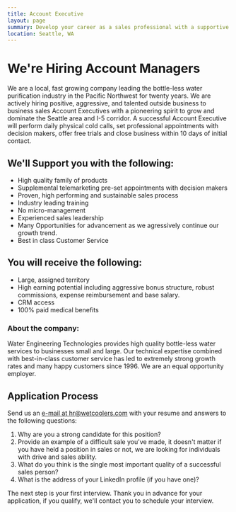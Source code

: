 ```yaml
---
title: Account Executive
layout: page
summary: Develop your career as a sales professional with a supportive team, competitive compensation, and professional sales training.
location: Seattle, WA
---
```

# We're Hiring Account Managers
We are a local, fast growing company leading the bottle-less water purification industry in the Pacific Northwest for twenty years.  We are actively hiring positive, aggressive, and talented outside business to business sales Account Executives with a pioneering spirit to grow and dominate the Seattle area and I-5 corridor. A successful Account Executive will perform daily physical cold calls, set professional appointments with decision makers, offer free trials and close business within 10 days of initial contact.

## We'll Support you with the following:
- High quality family of products
- Supplemental telemarketing pre-set appointments with decision makers
- Proven, high performing and sustainable sales process
- Industry leading training
- No micro-management
- Experienced sales leadership
- Many Opportunities for advancement as we agressively continue our growth trend.
- Best in class Customer Service

## You will receive the following:
- Large, assigned territory
- High earning potential including aggressive bonus structure, robust commissions, expense reimbursement and base salary. 
- CRM access
- 100% paid medical benefits

### About the company:

Water Engineering Technologies provides high quality bottle-less water services to businesses small and large. Our technical expertise combined with best-in-class customer service has led to extremely strong growth rates and many happy customers since 1996. We are an equal opportunity employer.

## Application Process
Send us an <a href="mailto:&#104;&#114;&#064;&#119;&#101;&#116;&#099;&#111;&#111;&#108;&#101;&#114;&#115;&#046;&#099;&#111;&#109;">e-mail at hr@wetcoolers.com</a> with your resume and answers to the following questions:

1. Why are you a strong candidate for this position?
2. Provide an example of a difficult sale you've made, it doesn't matter if you have held a position in sales or not, we are looking for individuals with drive and sales ability.
3. What do you think is the single most important quality of a successful sales person?
4. What is the address of your LinkedIn profile (if you have one)?

The next step is your first interview.  Thank you in advance for your application, if you qualify, we'll contact you to schedule your interview.
